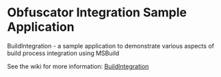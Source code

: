 # Obfuscator Integration Sample Application

BuildIntegration - a sample application to demonstrate various aspects of build process integration using MSBuild

See the wiki for more information: [BuildIntegration](https://github.com/SoftwarePotential/samples/wiki/BuildIntegration)